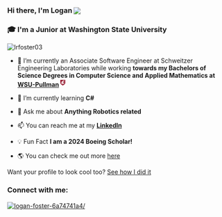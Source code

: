 <!---
Lrfoster03/Lrfoster03 is a ✨ special ✨ repository because its `README.md` (this file) appears on your GitHub profile.
You can click the Preview link to take a look at your changes.
--->
<!-- <a href="https://myoctocat.com/" target="_blank" rel="noopener noreferrer"> <img align="right" width="50%" src="/octocat-1666156444422.png"> </a> -->

### Hi there, I'm Logan <img width="30" align="center" src="https://camo.githubusercontent.com/e8e7b06ecf583bc040eb60e44eb5b8e0ecc5421320a92929ce21522dbc34c891/68747470733a2f2f6d656469612e67697068792e636f6d2f6d656469612f6876524a434c467a6361737252346961377a2f67697068792e676966">


<h3 align="left">🎓 I'm a Junior at Washington State University</h3>

<p align="left"> <img src="https://komarev.com/ghpvc/?username=lrfoster03&label=Profile%20views&color=0e75b6&style=flat" alt="lrfoster03" /> </p>

<!--
<p align="left"> <a href="https://twitter.com/logoas_" target="blank"><img src="https://img.shields.io/twitter/follow/logoas_?logo=twitter&style=for-the-badge" alt="logoas_" /></a> </p>
-->

- 🚀 I’m currently an Associate Software Engineer at Schweitzer Engineering Laboratories while working **towards my Bachelors of Science Degrees in Computer Science and Applied Mathematics at <a href="https://wsu.edu/">WSU-Pullman<img src="https://raw.githubusercontent.com/BenjaminMichaelis/BenjaminMichaelis/master/Images/WSULogo.png" width="18px"/></a>**

- 🌱 I’m currently learning **C#**

- 💬 Ask me about **Anything Robotics related**

- 📫 You can reach me at my [**LinkedIn**](https://www.linkedin.com/in/logan-r-foster/)

- 💡 Fun Fact **I am a 2024 Boeing Scholar!**

- 🌎 You can check me out more <a href="https://lrfoster03.github.io" target="_blank" rel="noopener noreferrer"> here </a>

Want your profile to look cool too? [See how I did it](https://dev.to/rahuldkjain/how-i-improved-my-github-profile-480c) 


<break>
<h3 align="left">Connect with me:</h3>
<p>
<!-- <a href="https://github.com/Lrfoster03" target="_blank" rel="noopener noreferrer"><img align="center" src="https://img.shields.io/badge/GitHub-000000?style=for-the-badge&logo=GitHub&logoColor=white" alt="Lrfoster03" height="30" /></a> -->
 
<!---
<a href="https://twitter.com/logoas_" target="_blank" rel="noopener noreferrer"><img align="center" src="https://img.shields.io/badge/Twitter-1DA1F2?style=for-the-badge&logo=twitter&logoColor=white" alt="logoas_" height="30" /></a> -->
  
<a href="https://www.linkedin.com/in/logan-r-foster/" target="_blank" rel="noopener noreferrer"><img align="center" src="https://img.shields.io/badge/LinkedIn-0077B5?style=for-the-badge&logo=linkedin&logoColor=white" alt="logan-foster-6a74741a4/" height="30" /></a>

<!---
<a href="https://instagram.com/logoas__" target="_blank" rel="noopener noreferrer"><img align="center" src="https://img.shields.io/badge/Instagram-E4405F?style=for-the-badge&logo=instagram&logoColor=white" alt="logoas__" height="30" /></a> -->
  
<!-- <a href="mailto: lrfoster03@gmail.com" target="_blank" rel="noopener noreferrer"><img align="center" src="https://img.shields.io/badge/Gmail-D14836?style=for-the-badge&logo=gmail&logoColor=white" alt="lrfoster03@gmail.com" height="30" /></a>                                  -->

</p>





<!-- <h3 align="left">Languages and Tools:</h3>
<p align="center"> <a href="https://www.cprogramming.com/" target="_blank" rel="noreferrer"> <img src="https://raw.githubusercontent.com/devicons/devicon/master/icons/c/c-original.svg" alt="c" width="40" height="40"/> </a> <a href="https://www.w3schools.com/css/" target="_blank" rel="noreferrer"> <img src="https://raw.githubusercontent.com/devicons/devicon/master/icons/css3/css3-original-wordmark.svg" alt="css3" width="40" height="40"/> </a> <a href="https://git-scm.com/" target="_blank" rel="noreferrer"> <img src="https://www.vectorlogo.zone/logos/git-scm/git-scm-icon.svg" alt="git" width="40" height="40"/> </a> <a href="https://www.w3.org/html/" target="_blank" rel="noreferrer"> <img src="https://raw.githubusercontent.com/devicons/devicon/master/icons/html5/html5-original-wordmark.svg" alt="html5" width="40" height="40"/> </a> <a href="https://www.adobe.com/in/products/illustrator.html" target="_blank" rel="noreferrer"> <img src="https://www.vectorlogo.zone/logos/adobe_illustrator/adobe_illustrator-icon.svg" alt="illustrator" width="40" height="40"/> </a> <a href="https://www.java.com" target="_blank" rel="noreferrer"> <img src="https://raw.githubusercontent.com/devicons/devicon/master/icons/java/java-original.svg" alt="java" width="40" height="40"/> </a> <a href="https://developer.mozilla.org/en-US/docs/Web/JavaScript" target="_blank" rel="noreferrer"> <img src="https://raw.githubusercontent.com/devicons/devicon/master/icons/javascript/javascript-original.svg" alt="javascript" width="40" height="40"/> </a> <a href="https://www.linux.org/" target="_blank" rel="noreferrer"> <img src="https://raw.githubusercontent.com/devicons/devicon/master/icons/linux/linux-original.svg" alt="linux" width="40" height="40"/> </a> <a href="https://www.photoshop.com/en" target="_blank" rel="noreferrer"> <img src="https://raw.githubusercontent.com/devicons/devicon/master/icons/photoshop/photoshop-line.svg" alt="photoshop" width="40" height="40"/> </a> <a href="https://www.python.org" target="_blank" rel="noreferrer"> <img src="https://raw.githubusercontent.com/devicons/devicon/master/icons/python/python-original.svg" alt="python" width="40" height="40"/> </a> <a href="https://developer.apple.com/swift/" target="_blank" rel="noreferrer"> <img src="https://raw.githubusercontent.com/devicons/devicon/master/icons/swift/swift-original.svg" alt="swift" width="40" height="40"/> </a> <a href="https://zapier.com" target="_blank" rel="noreferrer"> <img src="https://www.vectorlogo.zone/logos/zapier/zapier-icon.svg" alt="zapier" width="40" height="40"/> </a> </p>
 -->
